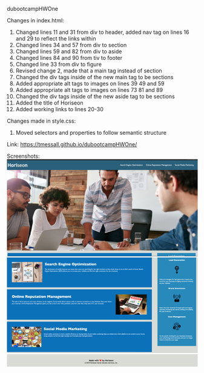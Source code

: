 dubootcampHWOne

Changes in index.html:
1. Changed lines 11 and 31 from div to header, added nav tag on lines 16 and 29 to reflect the links within
2. Changed lines 34 and 57 from div to section
3. Changed lines 59 and 82 from div to aside
4. Changed lines 84 and 90 from tiv to footer
5. Changed line 33 from div to figure
6. Revised change 2, made that a main tag instead of section
7. Changed the div tags inside of the new main tag to be sections
8. Added appropriate alt tags to images on lines 39 49 and 59
9. Added appropriate alt tags to images on lines 73 81 and 89
10. Changed the div tags inside of the new aside tag to be sections
11. Added the title of Horiseon
12. Added working links to lines 20-30

Changes made in style.css:
1. Moved selectors and properties to follow semantic structure

Link:
https://tmessall.github.io/dubootcampHWOne/

Screenshots:
![Top of the Page](./screenshots/top.png)
![Middle of the Page](./screenshots/mid.png)
![Bottom of the Pag](./screenshots/bot.png)